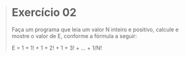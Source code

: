 > # Exercício 02
> 
> Faça um programa que leia um valor N inteiro e positivo, calcule e mostre o valor de E, conforme a fórmula a seguir: 
> 
> E = 1 + 1! + 1 + 2! + 1 + 3! + ... + 1/N!